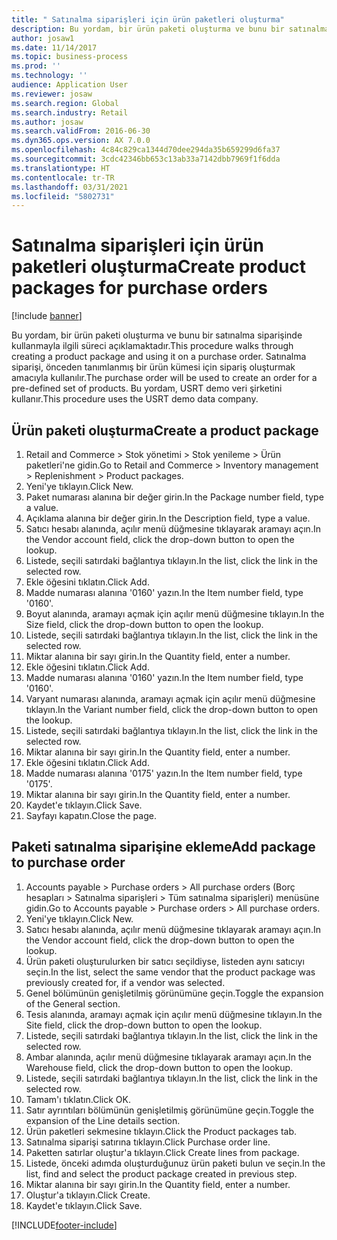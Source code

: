 ```yaml
---
title: " Satınalma siparişleri için ürün paketleri oluşturma"
description: Bu yordam, bir ürün paketi oluşturma ve bunu bir satınalma siparişinde kullanmayla ilgili süreci açıklamaktadır.
author: josaw1
ms.date: 11/14/2017
ms.topic: business-process
ms.prod: ''
ms.technology: ''
audience: Application User
ms.reviewer: josaw
ms.search.region: Global
ms.search.industry: Retail
ms.author: josaw
ms.search.validFrom: 2016-06-30
ms.dyn365.ops.version: AX 7.0.0
ms.openlocfilehash: 4c84c829ca1344d70dee294da35b659299d6fa37
ms.sourcegitcommit: 3cdc42346bb653c13ab33a7142dbb7969f1f6dda
ms.translationtype: HT
ms.contentlocale: tr-TR
ms.lasthandoff: 03/31/2021
ms.locfileid: "5802731"
---
```

# <a name="create-product-packages-for-purchase-orders"></a><span data-ttu-id="b3a86-103"> Satınalma siparişleri için ürün paketleri oluşturma</span><span class="sxs-lookup"><span data-stu-id="b3a86-103">Create product packages for purchase orders</span></span>

[!include [banner](../includes/banner.md)]

<span data-ttu-id="b3a86-104">Bu yordam, bir ürün paketi oluşturma ve bunu bir satınalma siparişinde kullanmayla ilgili süreci açıklamaktadır.</span><span class="sxs-lookup"><span data-stu-id="b3a86-104">This procedure walks through creating a product package and using it on a purchase order.</span></span> <span data-ttu-id="b3a86-105">Satınalma siparişi, önceden tanımlanmış bir ürün kümesi için sipariş oluşturmak amacıyla kullanılır.</span><span class="sxs-lookup"><span data-stu-id="b3a86-105">The purchase order will be used to create an order for a pre-defined set of products.</span></span> <span data-ttu-id="b3a86-106">Bu yordam, USRT demo veri şirketini kullanır.</span><span class="sxs-lookup"><span data-stu-id="b3a86-106">This procedure uses the USRT demo data company.</span></span>


## <a name="create-a-product-package"></a><span data-ttu-id="b3a86-107">Ürün paketi oluşturma</span><span class="sxs-lookup"><span data-stu-id="b3a86-107">Create a product package</span></span>
1. <span data-ttu-id="b3a86-108">Retail and Commerce > Stok yönetimi > Stok yenileme > Ürün paketleri'ne gidin.</span><span class="sxs-lookup"><span data-stu-id="b3a86-108">Go to Retail and Commerce > Inventory management > Replenishment > Product packages.</span></span>
2. <span data-ttu-id="b3a86-109">Yeni'ye tıklayın.</span><span class="sxs-lookup"><span data-stu-id="b3a86-109">Click New.</span></span>
3. <span data-ttu-id="b3a86-110">Paket numarası alanına bir değer girin.</span><span class="sxs-lookup"><span data-stu-id="b3a86-110">In the Package number field, type a value.</span></span>
4. <span data-ttu-id="b3a86-111">Açıklama alanına bir değer girin.</span><span class="sxs-lookup"><span data-stu-id="b3a86-111">In the Description field, type a value.</span></span>
5. <span data-ttu-id="b3a86-112">Satıcı hesabı alanında, açılır menü düğmesine tıklayarak aramayı açın.</span><span class="sxs-lookup"><span data-stu-id="b3a86-112">In the Vendor account field, click the drop-down button to open the lookup.</span></span>
6. <span data-ttu-id="b3a86-113">Listede, seçili satırdaki bağlantıya tıklayın.</span><span class="sxs-lookup"><span data-stu-id="b3a86-113">In the list, click the link in the selected row.</span></span>
7. <span data-ttu-id="b3a86-114">Ekle öğesini tıklatın.</span><span class="sxs-lookup"><span data-stu-id="b3a86-114">Click Add.</span></span>
8. <span data-ttu-id="b3a86-115">Madde numarası alanına '0160' yazın.</span><span class="sxs-lookup"><span data-stu-id="b3a86-115">In the Item number field, type '0160'.</span></span>
9. <span data-ttu-id="b3a86-116">Boyut alanında, aramayı açmak için açılır menü düğmesine tıklayın.</span><span class="sxs-lookup"><span data-stu-id="b3a86-116">In the Size field, click the drop-down button to open the lookup.</span></span>
10. <span data-ttu-id="b3a86-117">Listede, seçili satırdaki bağlantıya tıklayın.</span><span class="sxs-lookup"><span data-stu-id="b3a86-117">In the list, click the link in the selected row.</span></span>
11. <span data-ttu-id="b3a86-118">Miktar alanına bir sayı girin.</span><span class="sxs-lookup"><span data-stu-id="b3a86-118">In the Quantity field, enter a number.</span></span>
12. <span data-ttu-id="b3a86-119">Ekle öğesini tıklatın.</span><span class="sxs-lookup"><span data-stu-id="b3a86-119">Click Add.</span></span>
13. <span data-ttu-id="b3a86-120">Madde numarası alanına '0160' yazın.</span><span class="sxs-lookup"><span data-stu-id="b3a86-120">In the Item number field, type '0160'.</span></span>
14. <span data-ttu-id="b3a86-121">Varyant numarası alanında, aramayı açmak için açılır menü düğmesine tıklayın.</span><span class="sxs-lookup"><span data-stu-id="b3a86-121">In the Variant number field, click the drop-down button to open the lookup.</span></span>
15. <span data-ttu-id="b3a86-122">Listede, seçili satırdaki bağlantıya tıklayın.</span><span class="sxs-lookup"><span data-stu-id="b3a86-122">In the list, click the link in the selected row.</span></span>
16. <span data-ttu-id="b3a86-123">Miktar alanına bir sayı girin.</span><span class="sxs-lookup"><span data-stu-id="b3a86-123">In the Quantity field, enter a number.</span></span>
17. <span data-ttu-id="b3a86-124">Ekle öğesini tıklatın.</span><span class="sxs-lookup"><span data-stu-id="b3a86-124">Click Add.</span></span>
18. <span data-ttu-id="b3a86-125">Madde numarası alanına '0175' yazın.</span><span class="sxs-lookup"><span data-stu-id="b3a86-125">In the Item number field, type '0175'.</span></span>
19. <span data-ttu-id="b3a86-126">Miktar alanına bir sayı girin.</span><span class="sxs-lookup"><span data-stu-id="b3a86-126">In the Quantity field, enter a number.</span></span>
20. <span data-ttu-id="b3a86-127">Kaydet'e tıklayın.</span><span class="sxs-lookup"><span data-stu-id="b3a86-127">Click Save.</span></span>
21. <span data-ttu-id="b3a86-128">Sayfayı kapatın.</span><span class="sxs-lookup"><span data-stu-id="b3a86-128">Close the page.</span></span>

## <a name="add-package-to-purchase-order"></a><span data-ttu-id="b3a86-129">Paketi satınalma siparişine ekleme</span><span class="sxs-lookup"><span data-stu-id="b3a86-129">Add package to purchase order</span></span>
1. <span data-ttu-id="b3a86-130">Accounts payable > Purchase orders > All purchase orders (Borç hesapları > Satınalma siparişleri > Tüm satınalma siparişleri) menüsüne gidin.</span><span class="sxs-lookup"><span data-stu-id="b3a86-130">Go to Accounts payable > Purchase orders > All purchase orders.</span></span>
2. <span data-ttu-id="b3a86-131">Yeni'ye tıklayın.</span><span class="sxs-lookup"><span data-stu-id="b3a86-131">Click New.</span></span>
3. <span data-ttu-id="b3a86-132">Satıcı hesabı alanında, açılır menü düğmesine tıklayarak aramayı açın.</span><span class="sxs-lookup"><span data-stu-id="b3a86-132">In the Vendor account field, click the drop-down button to open the lookup.</span></span>
4. <span data-ttu-id="b3a86-133">Ürün paketi oluşturulurken bir satıcı seçildiyse, listeden aynı satıcıyı seçin.</span><span class="sxs-lookup"><span data-stu-id="b3a86-133">In the list, select the same vendor that the product package was previously created for, if a vendor was selected.</span></span>
5. <span data-ttu-id="b3a86-134">Genel bölümünün genişletilmiş görünümüne geçin.</span><span class="sxs-lookup"><span data-stu-id="b3a86-134">Toggle the expansion of the General section.</span></span>
6. <span data-ttu-id="b3a86-135">Tesis alanında, aramayı açmak için açılır menü düğmesine tıklayın.</span><span class="sxs-lookup"><span data-stu-id="b3a86-135">In the Site field, click the drop-down button to open the lookup.</span></span>
7. <span data-ttu-id="b3a86-136">Listede, seçili satırdaki bağlantıya tıklayın.</span><span class="sxs-lookup"><span data-stu-id="b3a86-136">In the list, click the link in the selected row.</span></span>
8. <span data-ttu-id="b3a86-137">Ambar alanında, açılır menü düğmesine tıklayarak aramayı açın.</span><span class="sxs-lookup"><span data-stu-id="b3a86-137">In the Warehouse field, click the drop-down button to open the lookup.</span></span>
9. <span data-ttu-id="b3a86-138">Listede, seçili satırdaki bağlantıya tıklayın.</span><span class="sxs-lookup"><span data-stu-id="b3a86-138">In the list, click the link in the selected row.</span></span>
10. <span data-ttu-id="b3a86-139">Tamam'ı tıklatın.</span><span class="sxs-lookup"><span data-stu-id="b3a86-139">Click OK.</span></span>
11. <span data-ttu-id="b3a86-140">Satır ayrıntıları bölümünün genişletilmiş görünümüne geçin.</span><span class="sxs-lookup"><span data-stu-id="b3a86-140">Toggle the expansion of the Line details section.</span></span>
12. <span data-ttu-id="b3a86-141">Ürün paketleri sekmesine tıklayın.</span><span class="sxs-lookup"><span data-stu-id="b3a86-141">Click the Product packages tab.</span></span>
13. <span data-ttu-id="b3a86-142">Satınalma siparişi satırına tıklayın.</span><span class="sxs-lookup"><span data-stu-id="b3a86-142">Click Purchase order line.</span></span>
14. <span data-ttu-id="b3a86-143">Paketten satırlar oluştur'a tıklayın.</span><span class="sxs-lookup"><span data-stu-id="b3a86-143">Click Create lines from package.</span></span>
15. <span data-ttu-id="b3a86-144">Listede, önceki adımda oluşturduğunuz ürün paketi bulun ve seçin.</span><span class="sxs-lookup"><span data-stu-id="b3a86-144">In the list, find and select the product package created in previous step.</span></span>
16. <span data-ttu-id="b3a86-145">Miktar alanına bir sayı girin.</span><span class="sxs-lookup"><span data-stu-id="b3a86-145">In the Quantity field, enter a number.</span></span>
17. <span data-ttu-id="b3a86-146">Oluştur'a tıklayın.</span><span class="sxs-lookup"><span data-stu-id="b3a86-146">Click Create.</span></span>
18. <span data-ttu-id="b3a86-147">Kaydet'e tıklayın.</span><span class="sxs-lookup"><span data-stu-id="b3a86-147">Click Save.</span></span>



[!INCLUDE[footer-include](../../includes/footer-banner.md)]